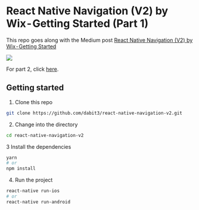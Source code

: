 # React Native Navigation (V2) by Wix - Getting Started (Part 1)

This repo goes along with the Medium post [React Native Navigation (V2) by Wix - Getting Started](https://medium.com/@dabit3/react-native-navigation-v2-by-wix-getting-started-7d647e944132)

![](https://cdn-images-1.medium.com/max/2000/1*3EosUHCDJ8Aupje3Ig4qHA.jpeg)

For part 2, click [here](https://github.com/dabit3/react-native-navigation-v2/tree/Part2).

## Getting started

1. Clone this repo

```bash
git clone https://github.com/dabit3/react-native-navigation-v2.git
```

2. Change into the directory

```bash
cd react-native-navigation-v2
```

3 Install the dependencies

```bash
yarn
# or
npm install
```

4. Run the project

```bash
react-native run-ios
# or
react-native run-android
```
